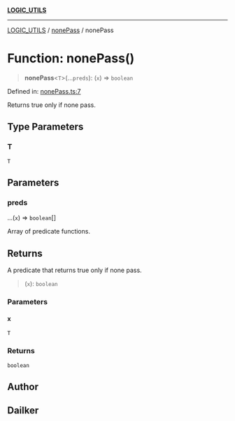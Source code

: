 [**LOGIC_UTILS**](../../README.md)

***

[LOGIC_UTILS](../../README.md) / [nonePass](../README.md) / nonePass

# Function: nonePass()

> **nonePass**\<`T`\>(...`preds`): (`x`) => `boolean`

Defined in: [nonePass.ts:7](https://github.com/dailker/everyutil/blob/db1e809d4c097dd2ba5f952e07c115f09a518c6c/src/logic/nonePass.ts#L7)

Returns true only if none pass.

## Type Parameters

### T

`T`

## Parameters

### preds

...(`x`) => `boolean`[]

Array of predicate functions.

## Returns

A predicate that returns true only if none pass.

> (`x`): `boolean`

### Parameters

#### x

`T`

### Returns

`boolean`

## Author

## Dailker
